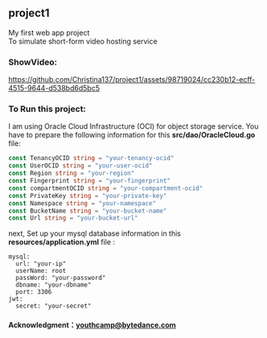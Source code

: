 ## project1
My first web app project <br>
To simulate short-form video hosting service

### ShowVideo:

https://github.com/Christina137/project1/assets/98719024/cc230b12-ecff-4515-9644-d538bd6d5bc5


### To Run this project:
I am using Oracle Cloud Infrastructure (OCI) for object storage service. You have to prepare the following information for this **src/dao/OracleCloud.go** file:
```go
const TenancyOCID string = "your-tenancy-ocid"
const UserOCID string = "your-user-ocid"
const Region string = "your-region"
const Fingerprint string = "your-fingerprint"
const compartmentOCID string = "your-compartment-ocid"
const PrivateKey string = "your-private-key"
const Namespace string = "your-namespace"
const BucketName string = "your-bucket-name"
const Url string = "your-bucket-url"
```
next, Set up your mysql database information in this **resources/application.yml** file :
```
mysql:
  url: "your-ip"
  userName: root
  passWord: "your-password"
  dbname: "your-dbname"
  port: 3306
jwt:
  secret: "your-secret"
```

#### Acknowledgment：[youthcamp@bytedance.com](https://youthcamp.bytedance.com/)

